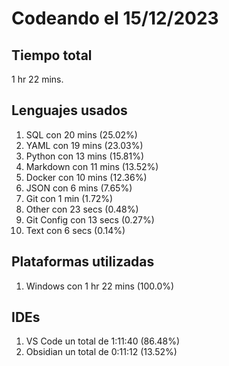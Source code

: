 # Codeando el 15/12/2023

## Tiempo total
1 hr 22 mins.

## Lenguajes usados
1. SQL con 20 mins (25.02%)
1. YAML con 19 mins (23.03%)
1. Python con 13 mins (15.81%)
1. Markdown con 11 mins (13.52%)
1. Docker con 10 mins (12.36%)
1. JSON con 6 mins (7.65%)
1. Git con 1 min (1.72%)
1. Other con 23 secs (0.48%)
1. Git Config con 13 secs (0.27%)
1. Text con 6 secs (0.14%)

## Plataformas utilizadas
1. Windows con 1 hr 22 mins (100.0%)

## IDEs
1. VS Code un total de 1:11:40 (86.48%)
1. Obsidian un total de 0:11:12 (13.52%)
